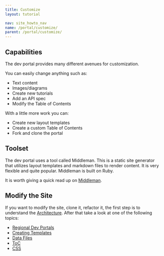 ```yaml
---
title: Customize
layout: tutorial

nav: site_howto_nav
name: /portal/customize/
parent: /portal/customize/
---
```


## Capabilities

The dev portal provides many different avenues for customization.

You can easily change anything such as:

 - Text content
 - Images/diagrams
 - Create new tutorials
 - Add an API spec
 - Modify the Table of Contents

With a little more work you can:
 
 - Create new layout templates
 - Create a custom Table of Contents
 - Fork and clone the portal

## Toolset

The dev portal uses a tool called Middleman. This is a static site generator that utilizes layout templates and markdown files to render content. It is very flexible and quite popular. Middleman is built on Ruby.

It is worth giving a quick read up on [Middleman](./middleman.html).

## Modify the Site

If you want to modify the site, clone it, refactor it, the first step is to understand the [Architecture](./architecture.html). After that take a look at one of the following topics:

 - [Regional Dev Portals](./regions.html)
 - [Creating Templates](./templates.html)
 - [Data Files](./data_files.html)
 - [ToC](./toc.html)
 - [CSS](./css.html)

